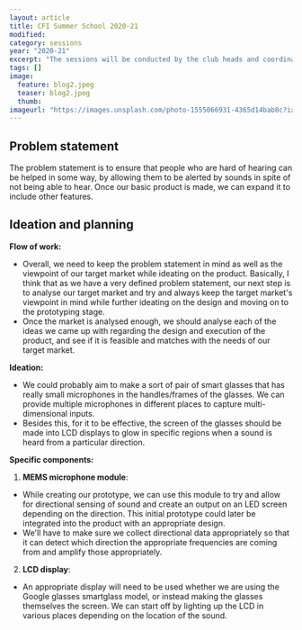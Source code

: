```yaml
---
layout: article
title: CFI Summer School 2020-21
modified:
category: sessions
year: "2020-21"
excerpt: "The sessions will be conducted by the club heads and coordinators (who have good knowledge in respective topics). Some clubs have invited industry members, working on the concerned fields as guest speakers for a few sessions, for instance 3DP club and iGEM. The organising team will also suggest suitable material to explore more on the topics. "
tags: []
image:
  feature: blog2.jpeg
  teaser: blog2.jpeg
  thumb:
imageurl: "https://images.unsplash.com/photo-1555066931-4365d14bab8c?ixid=MnwxMjA3fDB8MHxwaG90by1wYWdlfHx8fGVufDB8fHx8&ixlib=rb-1.2.1&auto=format&fit=crop&w=1000&q=80"
---
```



## Problem statement

The problem statement is to ensure that people who are hard of hearing can be helped in some way, by allowing them to be alerted by sounds in spite of not being able to hear. Once our basic product is made, we can expand it to include other features.

## Ideation and planning

**Flow of work:**
- Overall, we need to keep the problem statement in mind as well as the viewpoint of our target market while ideating on the product. Basically, I think that as we have a very defined problem statement, our next step is to analyse our target market and try and always keep the target market's viewpoint in mind while further ideating on the design and moving on to the prototyping stage.
- Once the market is analysed enough, we should analyse each of the ideas we came up with regarding the design and execution of the product, and see if it is feasible and matches with the needs of our target market. 

**Ideation:**
- We could probably aim to make a sort of pair of smart glasses that has really small microphones in the handles/frames of the glasses. We can provide multiple microphones in different places to capture multi-dimensional inputs.
- Besides this, for it to be effective, the screen of the glasses should be made into LCD displays to glow in specific regions when a sound is heard from a particular direction.

**Specific components:**

1. **MEMS microphone module**: 
- While creating our prototype, we can use this module to try and allow for directional sensing of sound and create an output on an LED screen depending on the direction. This initial prototype could later be integrated into the product with an appropriate design.
- We'll have to make sure we collect directional data appropriately so that it can detect which direction the appropriate frequencies are coming from and amplify those appropriately.

2. **LCD display**:
- An appropriate display will need to be used whether we are using the Google glasses smartglass model, or instead making the glasses themselves the screen. We can start off by lighting up the LCD in various places depending on the location of the sound.

